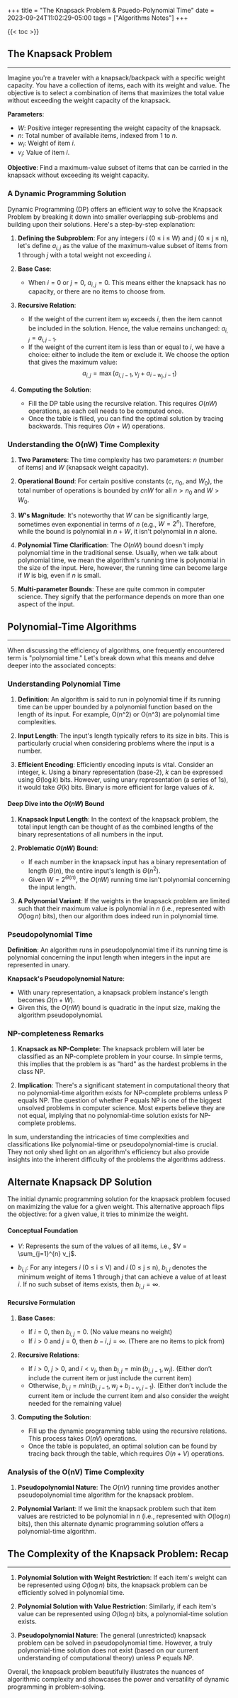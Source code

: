 +++
title = "The Knapsack Problem & Psuedo-Polynomial Time"
date = 2023-09-24T11:02:29-05:00
tags = ["Algorithms Notes"]
+++

{{< toc >}}



## The Knapsack Problem
***

Imagine you're a traveler with a knapsack/backpack with a specific weight capacity. You have a collection of items, each with its weight and value. The objective is to select a combination of items that maximizes the total value without exceeding the weight capacity of the knapsack.

**Parameters**:
- $W$: Positive integer representing the weight capacity of the knapsack.
- $n$: Total number of available items, indexed from 1 to $n$.
- $w_i$: Weight of item $i$.
- $v_i$: Value of item $i$.

**Objective**: Find a maximum-value subset of items that can be carried in the knapsack without exceeding its weight capacity.

### A Dynamic Programming Solution

Dynamic Programming (DP) offers an efficient way to solve the Knapsack Problem by breaking it down into smaller overlapping sub-problems and building upon their solutions. Here's a step-by-step explanation:

1. **Defining the Subproblem**:
   For any integers $i$ (0 ≤ i ≤ W) and $j$ (0 ≤ j ≤ n), let's define $a_{i,j}$ as the value of the maximum-value subset of items from 1 through $j$ with a total weight not exceeding $i$.

2. **Base Case**:
   - When $i = 0$ or $j = 0$, $a_{i,j} = 0$. This means either the knapsack has no capacity, or there are no items to choose from.

3. **Recursive Relation**:
   - If the weight of the current item $w_j$ exceeds $i$, then the item cannot be included in the solution. Hence, the value remains unchanged: $a_{i,j} = a_{i,j−1}$.
   - If the weight of the current item is less than or equal to $i$, we have a choice: either to include the item or exclude it. We choose the option that gives the maximum value:
     $$a_{i,j} = \max(a_{i,j−1}, v_j + a_{i−w_j,j−1})$$

4. **Computing the Solution**:
   - Fill the DP table using the recursive relation. This requires $O(nW)$ operations, as each cell needs to be computed once.
   - Once the table is filled, you can find the optimal solution by tracing backwards. This requires $O(n + W)$ operations.


### Understanding the O(nW) Time Complexity

1. **Two Parameters**: The time complexity has two parameters: $n$ (number of items) and $W$ (knapsack weight capacity).

2. **Operational Bound**: For certain positive constants ($c$, $n_0$, and $W_0$), the total number of operations is bounded by $cnW$ for all $n \gt n_0$ and $W \gt W_0$.

3. **$W$'s Magnitude**: It's noteworthy that $W$ can be significantly large, sometimes even exponential in terms of $n$ (e.g., $W = 2^n$). Therefore, while the bound is polynomial in $n + W$, it isn't polynomial in $n$ alone.

4. **Polynomial Time Clarification**: The $O(nW)$ bound doesn't imply polynomial time in the traditional sense. Usually, when we talk about polynomial time, we mean the algorithm's running time is polynomial in the size of the input. Here, however, the running time can become large if $W$ is big, even if $n$ is small.

5. **Multi-parameter Bounds**: These are quite common in computer science. They signify that the performance depends on more than one aspect of the input.




## Polynomial-Time Algorithms
***

When discussing the efficiency of algorithms, one frequently encountered term is "polynomial time." Let's break down what this means and delve deeper into the associated concepts:


### Understanding Polynomial Time
1. **Definition**: An algorithm is said to run in polynomial time if its running time can be upper bounded by a polynomial function based on the length of its input. For example, O(n^2) or O(n^3) are polynomial time complexities.
  
2. **Input Length**: The input's length typically refers to its size in bits. This is particularly crucial when considering problems where the input is a number.

3. **Efficient Encoding**: Efficiently encoding inputs is vital. Consider an integer, *k*. Using a binary representation (base-2), *k* can be expressed using $\Theta(\log k)$ bits. However, using unary representation (a series of 1s), it would take $\Theta(k)$ bits. Binary is more efficient for large values of $k$.

#### Deep Dive into the $O(nW)$ Bound

1. **Knapsack Input Length**: In the context of the knapsack problem, the total input length can be thought of as the combined lengths of the binary representations of all numbers in the input.

2. **Problematic $O(nW)$ Bound**:
   - If each number in the knapsack input has a binary representation of length $\Theta(n)$, the entire input's length is $\Theta(n^2)$.
   - Given $W = 2^{\Theta(n)}$, the $O(nW)$ running time isn't polynomial concerning the input length.

3. **A Polynomial Variant**: If the weights in the knapsack problem are limited such that their maximum value is polynomial in *n* (i.e., represented with $O(\log n)$ bits), then our algorithm does indeed run in polynomial time.


### Pseudopolynomial Time

**Definition**: An algorithm runs in pseudopolynomial time if its running time is polynomial concerning the input length when integers in the input are represented in unary.

**Knapsack's Pseudopolynomial Nature**:
- With unary representation, a knapsack problem instance's length becomes $\Omega(n + W)$.
- Given this, the $O(nW)$ bound is quadratic in the input size, making the algorithm pseudopolynomial.


### NP-completeness Remarks

1. **Knapsack as NP-Complete**: The knapsack problem will later be classified as an NP-complete problem in your course. In simple terms, this implies that the problem is as "hard" as the hardest problems in the class NP.
  
2. **Implication**: There's a significant statement in computational theory that no polynomial-time algorithm exists for NP-complete problems unless P equals NP. The question of whether P equals NP is one of the biggest unsolved problems in computer science. Most experts believe they are not equal, implying that no polynomial-time solution exists for NP-complete problems.

In sum, understanding the intricacies of time complexities and classifications like polynomial-time or pseudopolynomial-time is crucial. They not only shed light on an algorithm's efficiency but also provide insights into the inherent difficulty of the problems the algorithms address.





## Alternate Knapsack DP Solution

The initial dynamic programming solution for the knapsack problem focused on maximizing the value for a given weight. This alternative approach flips the objective: for a given value, it tries to minimize the weight.

<h4>Conceptual Foundation</h4>

- $V$: Represents the sum of the values of all items, i.e., $V = \sum_{j=1}^{n} v_j$.
  
- $b_{i,j}$: For any integers $i$ (0 ≤ i ≤ V) and $i$ (0 ≤ j ≤ n), $b_{i,j}$ denotes the minimum weight of items 1 through $j$ that can achieve a value of at least $i$. If no such subset of items exists, then $b_{i,j}=\infty$.

<h4>Recursive Formulation</h4>

1. **Base Cases**:
   - If $i = 0$, then $b_{i,j} = 0$. (No value means no weight)
   - If $i \gt 0$ and $j = 0$, then $b-{i,j}=\infty$. (There are no items to pick from)

2. **Recursive Relations**:
   - If $i > 0$, $j > 0$, and $i < v_j$, then $b_{i,j} = \min(b_{i,j−1}, w_j)$. 
     (Either don’t include the current item or just include the current item)
   - Otherwise, $b_{i,j} = min(b_{i,j−1}, w_j + b_{i−v_j,j−1})$. 
     (Either don’t include the current item or include the current item and also consider the weight needed for the remaining value)

3. **Computing the Solution**:
   - Fill up the dynamic programming table using the recursive relations. This process takes $O(nV)$ operations.
   - Once the table is populated, an optimal solution can be found by tracing back through the table, which requires $O(n + V)$ operations.

### Analysis of the O(nV) Time Complexity

1. **Pseudopolynomial Nature**: The $O(nV)$ running time provides another pseudopolynomial time algorithm for the knapsack problem.

2. **Polynomial Variant**: If we limit the knapsack problem such that item values are restricted to be polynomial in *n* (i.e., represented with $O(\log n)$ bits), then this alternate dynamic programming solution offers a polynomial-time algorithm.


## The Complexity of the Knapsack Problem: Recap
***
1. **Polynomial Solution with Weight Restriction**: If each item's weight can be represented using $O(\log n)$ bits, the knapsack problem can be efficiently solved in polynomial time.
  
2. **Polynomial Solution with Value Restriction**: Similarly, if each item's value can be represented using $O(\log n)$ bits, a polynomial-time solution exists.

3. **Pseudopolynomial Nature**: The general (unrestricted) knapsack problem can be solved in pseudopolynomial time. However, a truly polynomial-time solution does not exist (based on our current understanding of computational theory) unless P equals NP.

Overall, the knapsack problem beautifully illustrates the nuances of algorithmic complexity and showcases the power and versatility of dynamic programming in problem-solving.
